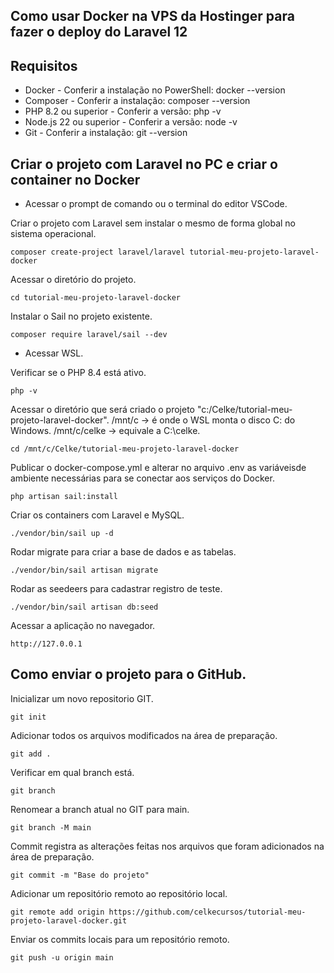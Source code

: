 ## Como usar Docker na VPS da Hostinger para fazer o deploy do Laravel 12


## Requisitos

* Docker - Conferir a instalação no PowerShell: docker --version
* Composer - Conferir a instalação: composer --version
* PHP 8.2 ou superior - Conferir a versão: php -v
* Node.js 22 ou superior - Conferir a versão: node -v
* Git - Conferir a instalação: git --version

## Criar o projeto com Laravel no PC e criar o container no Docker

- Acessar o prompt de comando ou o terminal do editor VSCode.

Criar o projeto com Laravel sem instalar o mesmo de forma global no sistema operacional.
```
composer create-project laravel/laravel tutorial-meu-projeto-laravel-docker
```

Acessar o diretório do projeto.
```
cd tutorial-meu-projeto-laravel-docker
```

Instalar o Sail no projeto existente.
```
composer require laravel/sail --dev
```

- Acessar WSL.

Verificar se o PHP 8.4 está ativo.
```
php -v
```

Acessar o diretório que será criado o projeto "c:/Celke/tutorial-meu-projeto-laravel-docker". /mnt/c → é onde o WSL monta o disco C: do Windows. /mnt/c/celke → equivale a C:\celke.
```
cd /mnt/c/Celke/tutorial-meu-projeto-laravel-docker
```

Publicar o docker-compose.yml e alterar no arquivo .env as variáveis ​​de ambiente necessárias para se conectar aos serviços do Docker.
```
php artisan sail:install
```

Criar os containers com Laravel e MySQL.
```
./vendor/bin/sail up -d
```

Rodar migrate para criar a base de dados e as tabelas.
```
./vendor/bin/sail artisan migrate
```

Rodar as seedeers para cadastrar registro de teste.
```
./vendor/bin/sail artisan db:seed
```

Acessar a aplicação no navegador.
```
http://127.0.0.1
```

## Como enviar o projeto para o GitHub.

Inicializar um novo repositorio GIT.
```
git init
```

Adicionar todos os arquivos modificados na área de preparação.
```
git add .
```

Verificar em qual branch está.
```
git branch
```

Renomear a branch atual no GIT para main.
```
git branch -M main
```

Commit registra as alterações feitas nos arquivos que foram adicionados na área de preparação.
```
git commit -m "Base do projeto"
```

Adicionar um repositório remoto ao repositório local.
```
git remote add origin https://github.com/celkecursos/tutorial-meu-projeto-laravel-docker.git
```

Enviar os commits locais para um repositório remoto.
```
git push -u origin main
```
